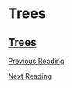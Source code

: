 # Trees

## [Trees](https://codefellows.github.io/common_curriculum/data_structures_and_algorithms/Code_401/class-15/resources/Trees.html)


[Previous Reading](./class-14.md)

[Next Reading](./class-16.md)
